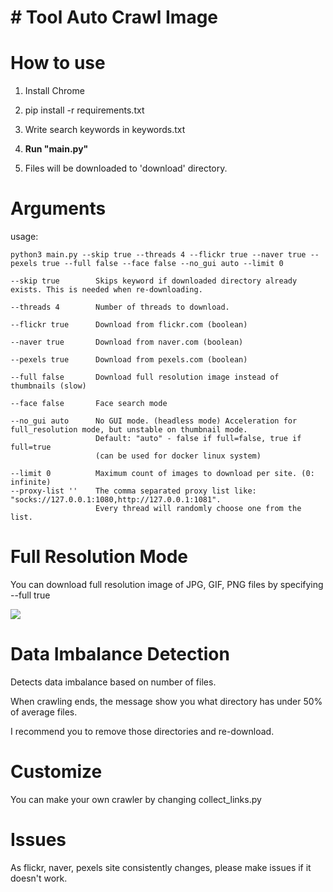 <h1> # Tool Auto Crawl Image </h1>

# How to use

1. Install Chrome

2. pip install -r requirements.txt

3. Write search keywords in keywords.txt

4. **Run "main.py"**

5. Files will be downloaded to 'download' directory.


# Arguments
usage:
```
python3 main.py --skip true --threads 4 --flickr true --naver true --pexels true --full false --face false --no_gui auto --limit 0
```

```
--skip true        Skips keyword if downloaded directory already exists. This is needed when re-downloading.

--threads 4        Number of threads to download.

--flickr true      Download from flickr.com (boolean)

--naver true       Download from naver.com (boolean)

--pexels true      Download from pexels.com (boolean)

--full false       Download full resolution image instead of thumbnails (slow)

--face false       Face search mode

--no_gui auto      No GUI mode. (headless mode) Acceleration for full_resolution mode, but unstable on thumbnail mode.
                   Default: "auto" - false if full=false, true if full=true
                   (can be used for docker linux system)
                   
--limit 0          Maximum count of images to download per site. (0: infinite)
--proxy-list ''    The comma separated proxy list like: "socks://127.0.0.1:1080,http://127.0.0.1:1081".
                   Every thread will randomly choose one from the list.
```


# Full Resolution Mode

You can download full resolution image of JPG, GIF, PNG files by specifying --full true

![](docs/full.gif)



# Data Imbalance Detection

Detects data imbalance based on number of files.

When crawling ends, the message show you what directory has under 50% of average files.

I recommend you to remove those directories and re-download.


# Customize

You can make your own crawler by changing collect_links.py

# Issues

As flickr, naver, pexels site consistently changes, please make issues if it doesn't work.
